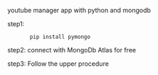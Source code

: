                        
 youtube manager app with python and mongodb

step1:                

           pip install pymongo 

step2:   connect with MongoDb Atlas for free 

step3:   Follow the upper procedure 

